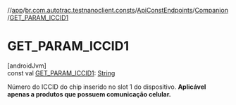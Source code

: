 //[app](../../../../index.md)/[br.com.autotrac.testnanoclient.consts](../../index.md)/[ApiConstEndpoints](../index.md)/[Companion](index.md)/[GET_PARAM_ICCID1](-g-e-t_-p-a-r-a-m_-i-c-c-i-d1.md)

# GET_PARAM_ICCID1

[androidJvm]\
const val [GET_PARAM_ICCID1](-g-e-t_-p-a-r-a-m_-i-c-c-i-d1.md): [String](https://kotlinlang.org/api/latest/jvm/stdlib/kotlin/-string/index.html)

Número do ICCID do chip inserido no slot 1 do dispositivo. **Aplicável apenas a produtos que possuem comunicação celular.**
